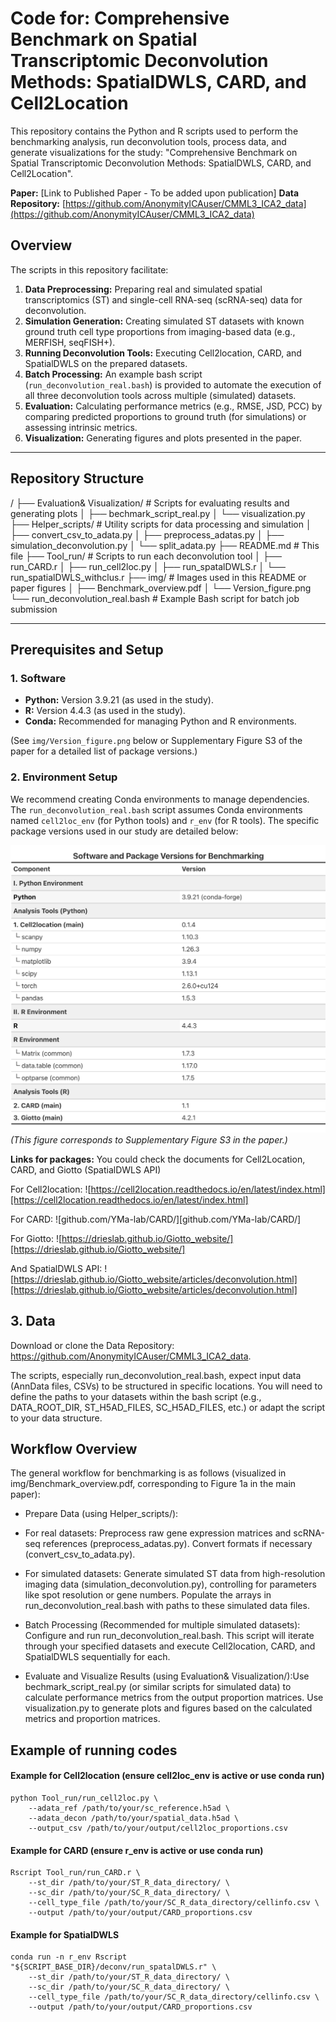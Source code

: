 # Code for: Comprehensive Benchmark on Spatial Transcriptomic Deconvolution Methods: SpatialDWLS, CARD, and Cell2Location

This repository contains the Python and R scripts used to perform the benchmarking analysis, run deconvolution tools, process data, and generate visualizations for the study: "Comprehensive Benchmark on Spatial Transcriptomic Deconvolution Methods: SpatialDWLS, CARD, and Cell2Location".

**Paper:** [Link to Published Paper - To be added upon publication]
**Data Repository:** [https://github.com/AnonymityICAuser/CMML3_ICA2_data](https://github.com/AnonymityICAuser/CMML3_ICA2_data)

## Overview

The scripts in this repository facilitate:
1.  **Data Preprocessing:** Preparing real and simulated spatial transcriptomics (ST) and single-cell RNA-seq (scRNA-seq) data for deconvolution.
2.  **Simulation Generation:** Creating simulated ST datasets with known ground truth cell type proportions from imaging-based data (e.g., MERFISH, seqFISH+).
3.  **Running Deconvolution Tools:** Executing Cell2location, CARD, and SpatialDWLS on the prepared datasets.
4.  **Batch Processing:** An example bash script (`run_deconvolution_real.bash`) is provided to automate the execution of all three deconvolution tools across multiple (simulated) datasets.
5.  **Evaluation:** Calculating performance metrics (e.g., RMSE, JSD, PCC) by comparing predicted proportions to ground truth (for simulations) or assessing intrinsic metrics.
6.  **Visualization:** Generating figures and plots presented in the paper.

---

## Repository Structure


/
├── Evaluation& Visualization/ # Scripts for evaluating results and generating plots
│ ├── bechmark_script_real.py
│ └── visualization.py
├── Helper_scripts/ # Utility scripts for data processing and simulation
│ ├── convert_csv_to_adata.py
│ ├── preprocess_adatas.py
│ ├── simulation_deconvolution.py
│ └── split_adata.py
├── README.md # This file
├── Tool_run/ # Scripts to run each deconvolution tool
│ ├── run_CARD.r
│ ├── run_cell2loc.py
│ ├── run_spatalDWLS.r
│ └── run_spatialDWLS_withclus.r
├── img/ # Images used in this README or paper figures
│ ├── Benchmark_overview.pdf
│ └── Version_figure.png
└── run_deconvolution_real.bash # Example Bash script for batch job submission

---

## Prerequisites and Setup

### 1. Software
*   **Python:** Version 3.9.21 (as used in the study).
*   **R:** Version 4.4.3 (as used in the study).
*   **Conda:** Recommended for managing Python and R environments.

(See `img/Version_figure.png` below or Supplementary Figure S3 of the paper for a detailed list of package versions.)

### 2. Environment Setup
We recommend creating Conda environments to manage dependencies. The `run_deconvolution_real.bash` script assumes Conda environments named `cell2loc_env` (for Python tools) and `r_env` (for R tools). The specific package versions used in our study are detailed below:

![Software and Package Versions](img/Version_figure.png)
*(This figure corresponds to Supplementary Figure S3 in the paper.)*

**Links for packages:**
You could check the documents for Cell2Location, CARD, and Giotto (SpatialDWLS API) 

For Cell2location:
![https://cell2location.readthedocs.io/en/latest/index.html][https://cell2location.readthedocs.io/en/latest/index.html]


For CARD:
![github.com/YMa-lab/CARD/][github.com/YMa-lab/CARD/]

For Giotto:
![https://drieslab.github.io/Giotto_website/][https://drieslab.github.io/Giotto_website/]

And SpatialDWLS API:
![https://drieslab.github.io/Giotto_website/articles/deconvolution.html][https://drieslab.github.io/Giotto_website/articles/deconvolution.html]

## 3. Data

Download or clone the Data Repository: https://github.com/AnonymityICAuser/CMML3_ICA2_data.

The scripts, especially run_deconvolution_real.bash, expect input data (AnnData files, CSVs) to be structured in specific locations. You will need to define the paths to your datasets within the bash script (e.g., DATA_ROOT_DIR, ST_H5AD_FILES, SC_H5AD_FILES, etc.) or adapt the script to your data structure.

## Workflow Overview

The general workflow for benchmarking is as follows (visualized in img/Benchmark_overview.pdf, corresponding to Figure 1a in the main paper):


- Prepare Data (using Helper_scripts/):

- For real datasets: Preprocess raw gene expression matrices and scRNA-seq references (preprocess_adatas.py). Convert formats if necessary (convert_csv_to_adata.py).

- For simulated datasets: Generate simulated ST data from high-resolution imaging data (simulation_deconvolution.py), controlling for parameters like spot resolution or gene numbers. Populate the arrays in run_deconvolution_real.bash with paths to these simulated data files.


- Batch Processing (Recommended for multiple simulated datasets): Configure and run run_deconvolution_real.bash. This script will iterate through your specified datasets and execute Cell2location, CARD, and SpatialDWLS sequentially for each.


- Evaluate and Visualize Results (using Evaluation& Visualization/):Use bechmark_script_real.py (or similar scripts for simulated data) to calculate performance metrics from the output proportion matrices. Use visualization.py to generate plots and figures based on the calculated metrics and proportion matrices.


## Example of running codes
#### Example for Cell2location (ensure cell2loc_env is active or use conda run)
```
python Tool_run/run_cell2loc.py \
    --adata_ref /path/to/your/sc_reference.h5ad \
    --adata_decon /path/to/your/spatial_data.h5ad \
    --output_csv /path/to/your/output/cell2loc_proportions.csv
```

#### Example for CARD (ensure r_env is active or use conda run)
```
Rscript Tool_run/run_CARD.r \
    --st_dir /path/to/your/ST_R_data_directory/ \
    --sc_dir /path/to/your/SC_R_data_directory/ \
    --cell_type_file /path/to/your/SC_R_data_directory/cellinfo.csv \
    --output /path/to/your/output/CARD_proportions.csv
```

#### Example for SpatialDWLS
```
conda run -n r_env Rscript "${SCRIPT_BASE_DIR}/deconv/run_spatalDWLS.r" \
    --st_dir /path/to/your/ST_R_data_directory/ \
    --sc_dir /path/to/your/SC_R_data_directory/ \
    --cell_type_file /path/to/your/SC_R_data_directory/cellinfo.csv \
    --output /path/to/your/output/CARD_proportions.csv
```

